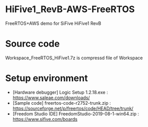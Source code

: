 # HiFive1_RevB-AWS-FreeRTOS
FreeRTOS+AWS demo for SiFive HiFive1 RevB

# Source code
Workspace_FreeRTOS_HiFive1.7z is compressd file of Workspace

# Setup environment
- [Hardware debugger] Logic Setup 1.2.18.exe : https://www.saleae.com/downloads/
- [Sample code] freertos-code-r2752-trunk.zip :  https://sourceforge.net/p/freertos/code/HEAD/tree/trunk/
- [Freedom Studio IDE] FreedomStudio-2019-08-1-win64.zip : https://www.sifive.com/boards